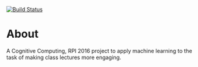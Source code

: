 [![Build Status](https://travis-ci.org/wkronmiller/Cognitive-Teaching-Assistant.svg?branch=master)](https://travis-ci.org/wkronmiller/Cognitive-Teaching-Assistant)
# About

A Cognitive Computing, RPI 2016 project to apply machine learning to the task of making class lectures more engaging.
